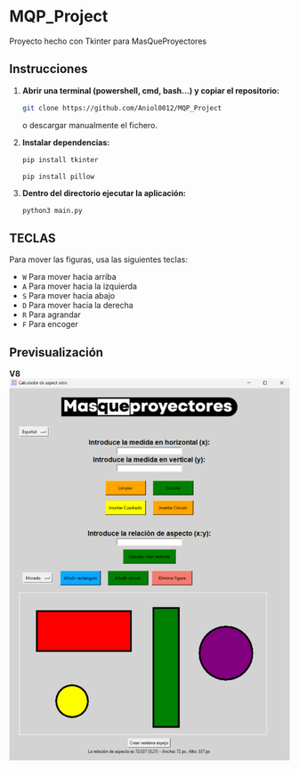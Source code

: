 # MQP_Project
Proyecto hecho con Tkinter para MasQueProyectores

## Instrucciones

1. **Abrir una terminal (powershell, cmd, bash...) y copiar el repositorio:**
    ```sh 
    git clone https://github.com/Aniol0012/MQP_Project
    ```
    o descargar manualmente el fichero.

2. **Instalar dependencias:**
   ```
   pip install tkinter
   ```
   ```
   pip install pillow
   ```

3. **Dentro del directorio ejecutar la aplicación:**
   ```sh
   python3 main.py
   ```

## TECLAS

Para mover las figuras, usa las siguientes teclas:

- `W` Para mover hacia arriba
- `A` Para mover hacia la izquierda
- `S` Para mover hacia abajo
- `D` Para mover hacia la derecha
- `R` Para agrandar
- `F` Para encoger


## Previsualización
**V8**
![Previsualización](preview/preview_v8.png)